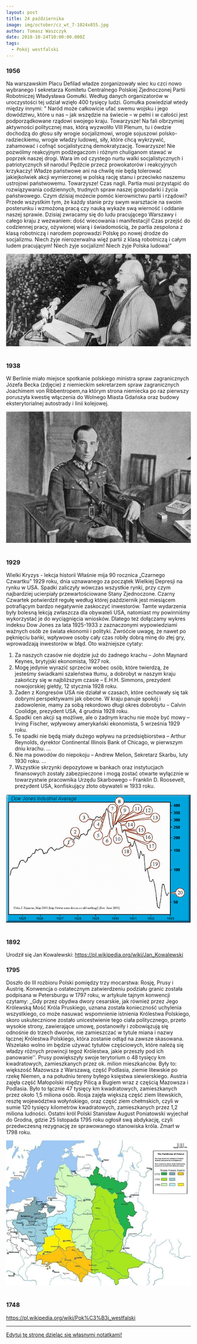 ```yaml
---
layout: post
title: 24 października
image: img/october/cz_wt_7-1024x855.jpg
author: Tomasz Waszczyk
date: 2018-10-24T10:00:00.000Z
tags:
  - Pokój westfalski
---
```


### 1956

Na warszawskim Placu Defilad władze zorganizowały wiec ku czci nowo wybranego I sekretarza Komitetu Centralnego Polskiej Zjednoczonej Partii Robotniczej Władysława Gomułki.
Według danych organizatorów w uroczystości tej udział wzięło 400 tysięcy ludzi.
Gomułka powiedział wtedy między innymi:
" Naród może całkowicie ufać swemu wojsku i jego dowództwu, które u nas – jak wszędzie na świecie – w pełni i w całości jest podporządkowane rządowi swojego kraju. Towarzysze! Na fali olbrzymiej aktywności politycznej mas, którą wyzwoliło VIII Plenum, tu i ówdzie dochodzą do głosu siły wrogie socjalizmowi, wrogie sojuszowi polsko-radzieckiemu, wrogie władzy ludowej, siły, które chcą wykrzywić, zahamować i cofnąć socjalistyczną demokratyzację.
Towarzysze! Nie pozwólmy reakcyjnym podżegaczom i różnym chuliganom stawać w poprzek naszej drogi. Wara im od czystego nurtu walki socjalistycznych i patriotycznych sił narodu! Pędźcie przecz prowokatorów i reakcyjnych krzykaczy! Władze państwowe ani na chwilę nie będą tolerować jakiejkolwiek akcji wymierzonej w polską rację stanu i przeciwko naszemu ustrojowi państwowemu.
Towarzysze! Czas nagli. Partia musi przystąpić do rozwiązywania codziennych, trudnych spraw naszej gospodarki i życia państwowego. Czym dzisiaj możecie pomóc kierownictwu partii i rządowi? Przede wszystkim tym, że każdy stanie przy swym warsztacie na swoim posterunku i wzmożoną pracą czy nauką wykaże swą wierność i oddanie naszej sprawie.
Dzisiaj zwracamy się do ludu pracującego Warszawy i całego kraju z wezwaniem: dość wiecowania i manifestacji! Czas przejść do codziennej pracy, ożywionej wiarą i świadomością, że partia zespolona z klasą robotniczą i narodem poprowadzi Polskę po nowej drodze do socjalizmu.
Niech żyje nierozerwalna więź partii z klasą robotniczą i całym ludem pracującym!
Niech żyje socjalizm!
Niech żyje Polska ludowa!"

<img src="./img/october/ludowa.jpg"/><br><br>

### 1938

W Berlinie miało miejsce spotkanie polskiego ministra spraw zagranicznych Józefa Becka (zdjęcie) z niemieckim sekretarzem spraw zagranicznych Joachimem von Ribbentropem,na którym strona niemiecka po raz pierwszy poruszyła kwestię włączenia do Wolnego Miasta Gdańska oraz budowy eksterytorialnej autostrady i linii kolejowej.

<img src="./img/october/beck.jpg"/><br><br>

### 1929

Wielki Kryzys - lekcja historii
Właśnie mija 90 rocznica „Czarnego Czwartku” 1929 roku, dnia uznawanego za początek Wielkiej Depresji na rynku w USA. Spadki zaliczyły wówczas wszystkie rynki, przy czym najbardziej ucierpiały przewartościowane Stany Zjednoczone. Czarny Czwartek potwierdził regułę według której październik jest miesiącem potrafiącym bardzo negatywnie zaskoczyć inwestorów.
Tamte wydarzenia były bolesną lekcją zwłaszcza dla obywateli USA, natomiast my powinniśmy wykorzystać je do wyciągnięcia wniosków. Dlatego też dołączamy wykres indeksu Dow Jones za lata 1925-1933 z zaznaczonymi wypowiedziami ważnych osób ze świata ekonomii i polityki. Zwróćcie uwagę, że nawet po pęknięciu bańki, wpływowe osoby cały czas robiły dobrą minę do złej gry, wprowadzają inwestorów w błąd. 
Oto ważniejsze cytaty:
1. Za naszych czasów nie dojdzie już do żadnego krachu – John Maynard Keynes, brytyjski ekonomista, 1927 rok.
2. Mogę jedynie wyrazić sprzeciw wobec osób, które twierdzą, że jesteśmy świadkami szaleństwa tłumu, a dobrobyt w naszym kraju zakończy się w najbliższym czasie – E.H.H. Simmons, prezydent nowojorskiej giełdy, 12 stycznia 1928 roku.
3. Żaden z Kongresów USA nie działał w czasach, które cechowały się tak dobrymi perspektywami jak obecne. W kraju panuje spokój i zadowolenie, mamy za sobą rekordowo długi okres dobrobytu – Calvin Coolidge, prezydent USA, 4 grudnia 1928 roku.
4. Spadki cen akcji są możliwe, ale o żadnym krachu nie może być mowy – Irving Fischer, wpływowy amerykański ekonomista, 5 września 1929 roku.
5. Te spadki nie będą miały dużego wpływu na przedsiębiorstwa – Arthur Reynolds, dyrektor Continental Illinois Bank of Chicago, w pierwszym dniu krachu.
…
12.  Nie ma powodów do niepokoju – Andrew Melion, Sekretarz Skarbu, luty 1930 roku.
…
20. Wszystkie skrzynki depozytowe w bankach oraz instytucjach finansowych zostały zabezpieczone i mogą zostać otwarte wyłącznie w towarzystwie pracownika Urzędu Skarbowego – Franklin D. Roosevelt, prezydent USA, konfiskujący złoto obywateli w 1933 roku.

<img src="./img/october/depresjausa.png"/><br><br>

### 1892

Urodził się Jan Kowalewski: https://pl.wikipedia.org/wiki/Jan_Kowalewski

### 1795

Doszło do III rozbioru Polski pomiędzy trzy mocarstwa: Rosję, Prusy i Austrię. Konwencja o ostatecznym zatwierdzeniu podziału granic została podpisana w Petersburgu w 1797 roku, w artykule tajnym konwencji czytamy: ,,Gdy przez obydwa dwory cesarskie, jak również przez Jego Królewską Mość Króla Pruskiego, uznana została konieczność uchylenia wszystkiego, co może nasuwać wspomnienie istnienia Królestwa Polskiego, skoro uskutecznione zostało unicestwienie tego ciała politycznego, przeto wysokie strony, zawierające umowę, postanowiły i zobowiązują się odnośnie do trzech dworów, nie zamieszczać w tytule miana i nazwy łącznej Królestwa Polskiego, która zostanie odtąd na zawsze skasowana. Wszelako wolno im będzie używać tytułów częściowych, które należą się władzy różnych prowincji tegoż Królestwa, jakie przeszły pod ich panowanie''. Prusy powiększyły swoje terytorium o 48 tysięcy km kwadratowych, zamieszkanych przez ok. milion mieszkańców. Były to: większość Mazowsza z Warszawą, część Podlasia, ziemie litewskie po rzekę Niemen, a na południu tereny byłego księstwa siewierskiego. Austria zajęła część Małopolski między Pilicą a Bugiem wraz z częścią Mazowsza i Podlasia. Było to łącznie 47 tysięcy km kwadratowych, zamieszkanych przez około 1,5 miliona osób. Rosja zajęła większą część ziem litewskich, resztę województwa wołyńskiego,  oraz część ziem chełmskich, czyli w sumie 120 tysięcy kilometrów kwadratowych, zamieszkanych przez 1,2 miliona ludności. Ostatni król Polski Stanisław August Poniatowski wyjechał do Grodna, gdzie 25 listopada 1795 roku ogłosił swą abdykację, czyli przedwczesną rezygnację ze sprawowanego stanowiska króla.  Zmarł w 1798 roku.

<img src="./img/october/3rozbior.jpg"/><br><br>

### 1748

https://pl.wikipedia.org/wiki/Pok%C3%B3j_westfalski

---

<a href="https://github.com/TomaszWaszczyk/historia.waszczyk.com/edit/master/src/content/october-24.md" target="_blank">Edytuj tę stronę dzieląc się własnymi notatkami!</a>

